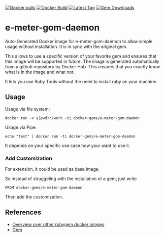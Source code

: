 [![Docker pulls](https://img.shields.io/docker/pulls/rubygem/e-meter-gom-daemon.svg)](https://hub.docker.com/r/rubygem/e-meter-gom-daemon/)
[![Docker Build](https://img.shields.io/docker/automated/rubygem/e-meter-gom-daemon.svg)](https://hub.docker.com/r/rubygem/e-meter-gom-daemon/)
[![Latest Tag](https://img.shields.io/github/tag/docker-rubygem/e-meter-gom-daemon.svg)](https://hub.docker.com/r/rubygem/e-meter-gom-daemon/)
[![Gem Downloads](https://img.shields.io/gem/dt/e-meter-gom-daemon.svg)](https://rubygems.org/gems/e-meter-gom-daemon/)
# e-meter-gom-daemon

Auto-Generated Docker image for e-meter-gom-daemon to allow simple usage without installation.
It is in sync with the original gem.

This allows to use a specific version of your favorite gem and ensures that this image will be supported in future.
The image is generated automatically from a github repository by Docker Hub.
This ensures that you exactly know what is in the image and what not.

It lets you use Ruby Tools without the need to install ruby on your machine.

## Usage

Usage via file system:

`docker run -v $(pwd):/work -ti docker-gems/e-meter-gom-daemon`

Usage via Pipe:

`echo "test" | docker run -ti docker-gems/e-meter-gom-daemon`

It depends on your specific use case how your want to use it.

### Add Customization

For extension, it could be used as base image.

So instead of struggeling with the installation of a gem, just write

`FROM docker-gems/e-meter-gom-daemon`

Then add the customization.

## References

 - [Overview over other rubygem docker images](https://github.com/thinkbot/docker-rubygem)
 - [Gem](https://rubygems.org/gems/e-meter-gom-daemon/)
